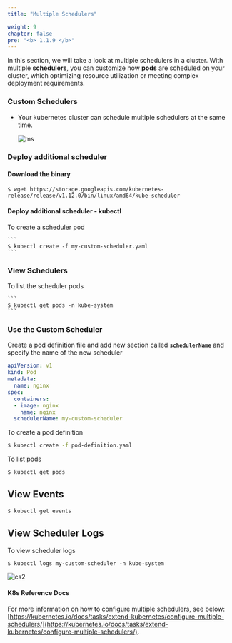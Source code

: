 ```yaml
---
title: "Multiple Schedulers"

weight: 9
chapter: false
pre: "<b> 1.1.9 </b>"
---
```


In this section, we will take a look at multiple schedulers in a cluster. With multiple **schedulers**, you can customize how **pods** are scheduled on your cluster, which optimizing resource utilization or meeting complex deployment requirements.

### Custom Schedulers
- Your kubernetes cluster can schedule multiple schedulers at the same time. 

  ![ms](../../images/ms.PNG)
  
### Deploy additional scheduler
#### Download the binary
  ```
  $ wget https://storage.googleapis.com/kubernetes-release/release/v1.12.0/bin/linux/amd64/kube-scheduler
  ```
  
#### Deploy additional scheduler - kubectl
  
To create a scheduler pod

    ```
    $ kubectl create -f my-custom-scheduler.yaml
    ```
  
### View Schedulers
To list the scheduler pods

    ```
    $ kubectl get pods -n kube-system
    ```

### Use the Custom Scheduler
Create a pod definition file and add new section called **`schedulerName`** and specify the name of the new scheduler
  ```yaml
  apiVersion: v1
  kind: Pod
  metadata:
    name: nginx
  spec:
    containers:
    - image: nginx
      name: nginx
    schedulerName: my-custom-scheduler
  ```
  
To create a pod definition
  ```bash
  $ kubectl create -f pod-definition.yaml
  ```

To list pods
  ```bash
  $ kubectl get pods
  ```

## View Events

  ```bash
  $ kubectl get events
  ```
  
## View Scheduler Logs
To view scheduler logs
  ```
  $ kubectl logs my-custom-scheduler -n kube-system
  ```
  ![cs2](../../images/cs2.PNG)
  
#### K8s Reference Docs
For more information on how to configure multiple schedulers, see below:
[https://kubernetes.io/docs/tasks/extend-kubernetes/configure-multiple-schedulers/](https://kubernetes.io/docs/tasks/extend-kubernetes/configure-multiple-schedulers/).